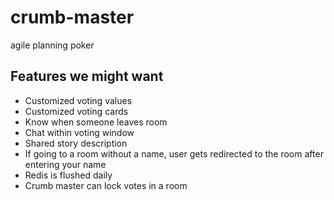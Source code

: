 # crumb-master
agile planning poker

## Features we might want

- Customized voting values
- Customized voting cards
- Know when someone leaves room
- Chat within voting window
- Shared story description
- If going to a room without a name, user gets redirected to the room after entering your name
- Redis is flushed daily
- Crumb master can lock votes in a room
